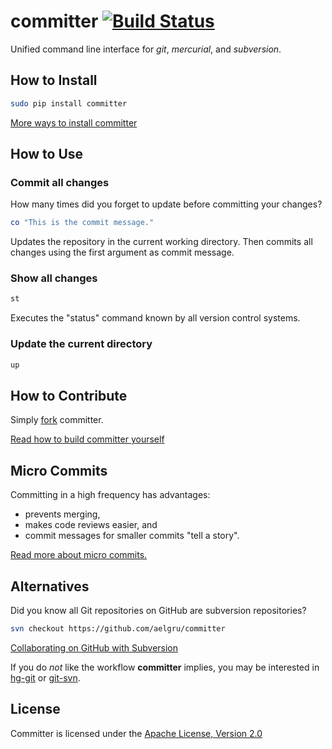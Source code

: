 # committer [![Build Status](https://secure.travis-ci.org/aelgru/committer.png?branch=master)](http://travis-ci.org/aelgru/committer)

Unified command line interface for *git*, *mercurial*, and *subversion*.

## How to Install

```bash
sudo pip install committer
```
[More ways to install committer](https://github.com/aelgru/committer/blob/master/INSTALL.md)

## How to Use

### Commit all changes

How many times did you forget to update before committing your changes?

```bash
co "This is the commit message."
```

Updates the repository in the current working directory.
Then commits all changes using the first argument as commit message.


### Show all changes

```bash
st
```

Executes the "status" command known by all version control systems.


### Update the current directory

```bash
up
```

## How to Contribute

Simply [fork](https://github.com/aelgru/committer/fork_select) committer.

[Read how to build committer yourself](https://github.com/aelgru/committer/blob/master/HOWTO.md)

## Micro Commits

Committing in a high frequency has advantages:
* prevents merging,
* makes code reviews easier, and
* commit messages for smaller commits "tell a story".

[Read more about micro commits.](http://lucasr.org/2011/01/29/micro-commits/)

## Alternatives

Did you know all Git repositories on GitHub are subversion repositories?

```bash
svn checkout https://github.com/aelgru/committer
```

[Collaborating on GitHub with Subversion](https://github.com/blog/1178-collaborating-on-github-with-subversion)

If you do *not* like the workflow **committer** implies, you may be interested in 
[hg-git](http://hg-git.github.com/) or
[git-svn](http://www.kernel.org/pub/software/scm/git/docs/git-svn.html).

## License

Committer is licensed under the [Apache License, Version 2.0](https://github.com/aelgru/committer/blob/master/LICENSE)

